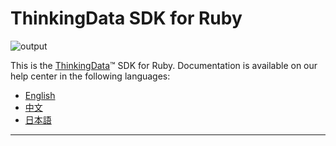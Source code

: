 # ThinkingData SDK for Ruby
![output](https://user-images.githubusercontent.com/53337625/205621683-ed9b97ef-6a52-4903-a2c0-a955dddebb7d.png)

This is the [ThinkingData](https://www.thinkingdata.cn)™ SDK for Ruby. Documentation is available on our help center in the following languages:

- [English](https://docs.thinkingdata.cn/ta-manual/latest/en/installation/installation_menu/server_sdk/ruby_sdk_installation/ruby_sdk_installation.html)
- [中文](https://docs.thinkingdata.cn/ta-manual/latest/installation/installation_menu/server_sdk/ruby_sdk_installation/ruby_sdk_installation.html)
- [日本語](https://docs.thinkingdata.io/ta-manual/v4.0/ja/installation/installation_menu/server_sdk/ruby_sdk_installation/ruby_sdk_installation.html)

---
